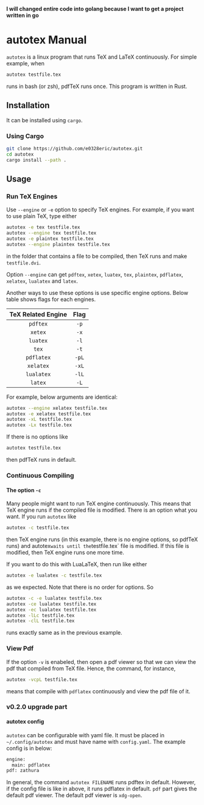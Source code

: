 **I will changed entire code into golang because I want to get a project written in go**

# autotex Manual

`autotex` is a linux program that runs TeX and LaTeX continuously. For simple example, when

```bash
autotex testfile.tex
```

runs in bash (or zsh), pdfTeX runs once. This program is written in Rust.

## Installation

It can be installed using `cargo`.

### Using Cargo

```bash
git clone https://github.com/e0328eric/autotex.git
cd autotex
cargo install --path .
```

## Usage

### Run TeX Engines

Use `--engine` or `-e` option to specify TeX engines. For example, if you want to use plain TeX, type either

```bash
autotex -e tex testfile.tex
autotex --engine tex testfile.tex
autotex -e plaintex testfile.tex
autotex --engine plaintex testfile.tex
```

in the folder that contains a file to be compiled, then TeX runs and make `testfile.dvi`.

Option `--engine` can get `pdftex`, `xetex`, `luatex`, `tex`, `plaintex`, `pdflatex`, `xelatex`, `lualatex` and `latex`.

Another ways to use these options is use specific engine options.
Below table shows flags for each engines.

| TeX Related Engine | Flag  |
| :----------------: | :---: |
|      `pdftex`      | `-p`  |
|      `xetex`       | `-x`  |
|      `luatex`      | `-l`  |
|       `tex`        | `-t`  |
|     `pdflatex`     | `-pL` |
|     `xelatex`      | `-xL` |
|     `lualatex`     | `-lL` |
|      `latex`       | `-L`  |

For example, below arguments are identical:

```bash
autotex --engine xelatex testfile.tex
autotex -e xelatex testfile.tex
autotex -xL testfile.tex
autotex -Lx testfile.tex
```

If there is no options like

```bash
autotex testfile.tex
```

then pdfTeX runs in default.

### Continuous Compiling

#### The option `-c`

Many people might want to run TeX engine continuously. This means that TeX engine runs if the compiled file is modified. There is an option what you want. If you run `autotex` like

```bash
autotex -c testfile.tex
```

then TeX engine runs (in this example, there is no engine options, so pdfTeX runs) and autotex`waits until the`testfile.tex` file is modified. If this file is modified, then TeX engine runs one more time.

If you want to do this with LuaLaTeX, then run like either

```bash
autotex -e lualatex -c testfile.tex
```

as we expected. Note that there is no order for options. So

```bash
autotex -c -e lualatex testfile.tex
autotex -ce lualatex testfile.tex
autotex -ec lualatex testfile.tex
autotex -lLc testfile.tex
autotex -clL testfile.tex
```

runs exactly same as in the previous example.

### View Pdf

If the option `-v` is enabeled, then open a pdf viewer so that we can view the pdf that
compiled from TeX file. Hence, the command, for instance,

```bash
autotex -vcpL testfile.tex
```

means that compile with `pdflatex` continuously and view the pdf file of it.

### v0.2.0 upgrade part

#### autotex config

`autotex` can be configurable with yaml file. It must be placed in `~/.config/autotex` and must have name with `config.yaml`.
The example config is in below:

```reStructuredText
engine:
  main: pdflatex
pdf: zathura
```

In general, the command `autotex FILENAME` runs pdftex in default. However, if the config file is like in above, it runs pdflatex in default.
`pdf` part gives the default pdf viewer. The default pdf viewer is `xdg-open`.
